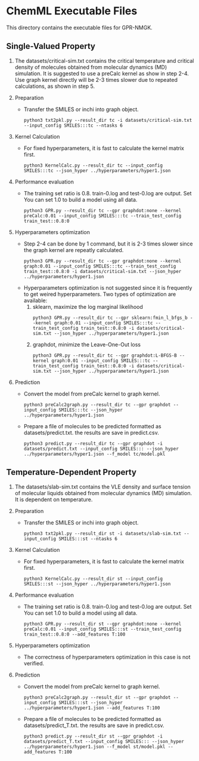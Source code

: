# ChemML Executable Files
This directory contains the executable files for GPR-NMGK.

## Single-Valued Property
1. The datasets/critical-sim.txt contains the critical temperature and
critical density of molecules obtained from molecular dynamics (MD) simulation.
It is suggested to use a preCalc kernel as show in step 2-4. Use graph kernel
directly will be 2-3 times slower due to repeated calculations, as shown in 
step 5.

2. Preparation
    - Transfer the SMILES or inchi into graph object.
        ```
        python3 txt2pkl.py --result_dir tc -i datasets/critical-sim.txt --input_config SMILES:::tc --ntasks 6
        ```
3. Kernel Calculation
    - For fixed hyperparameters, it is fast to calculate the kernel matrix first.
        ```
        python3 KernelCalc.py --result_dir tc --input_config SMILES:::tc --json_hyper ../hyperparameters/hyper1.json
        ```
4. Performance evaluation
    - The training set ratio is 0.8. train-0.log and test-0.log are output. Set
        You can set 1.0 to build a model using all data.
        ```
        python3 GPR.py --result_dir tc --gpr graphdot:none --kernel preCalc:0.01 --input_config SMILES:::tc --train_test_config train_test::0.8:0
        ```
5. Hyperparameters optimization
    - Step 2-4 can be done by 1 command, but it is 2-3 times slower since the 
        graph kernel are repeatly calculated.
        ```
        python3 GPR.py --result_dir tc --gpr graphdot:none --kernel graph:0.01 --input_config SMILES:::tc --train_test_config train_test::0.8:0 -i datasets/critical-sim.txt --json_hyper ../hyperparameters/hyper1.json
        ```
    - Hyperparameters optimization is not suggested since it is frequently to 
        get weired hyperparameters. Two types of optimization are available:
        1. sklearn, maximize the log marginal likelihood
            ```
            python3 GPR.py --result_dir tc --gpr sklearn:fmin_l_bfgs_b --kernel graph:0.01 --input_config SMILES:::tc --train_test_config train_test::0.8:0 -i datasets/critical-sim.txt --json_hyper ../hyperparameters/hyper1.json
            ```
        2. graphdot, minimize the Leave-One-Out loss
            ```
            python3 GPR.py --result_dir tc --gpr graphdot:L-BFGS-B --kernel graph:0.01 --input_config SMILES:::tc --train_test_config train_test::0.8:0 -i datasets/critical-sim.txt --json_hyper ../hyperparameters/hyper1.json
            ```
6. Prediction
    - Convert the model from preCalc kernel to graph kernel.
        ```
        python3 preCalc2graph.py --result_dir tc --gpr graphdot --input_config SMILES:::tc --json_hyper ../hyperparameters/hyper1.json
        ```
    - Prepare a file of molecules to be predicted formatted as datasets/predict.txt.
        the results are save in predict.csv.
        ```
        python3 predict.py --result_dir tc --gpr graphdot -i datasets/predict.txt --input_config SMILES::: --json_hyper ../hyperparameters/hyper1.json --f_model tc/model.pkl
        ```

## Temperature-Dependent Property
1. The datasets/slab-sim.txt contains the VLE density and surface tension of 
molecular liquids obtained from molecular dynamics (MD) simulation. It is 
dependent on temperature.

2. Preparation
    - Transfer the SMILES or inchi into graph object.
        ```
        python3 txt2pkl.py --result_dir st -i datasets/slab-sim.txt --input_config SMILES:::st --ntasks 6
        ```
3. Kernel Calculation
    - For fixed hyperparameters, it is fast to calculate the kernel matrix first.
        ```
        python3 KernelCalc.py --result_dir st --input_config SMILES:::st --json_hyper ../hyperparameters/hyper1.json
        ```
4. Performance evaluation
    - The training set ratio is 0.8. train-0.log and test-0.log are output. Set
        You can set 1.0 to build a model using all data.
        ```
        python3 GPR.py --result_dir st --gpr graphdot:none --kernel preCalc:0.01 --input_config SMILES:::st --train_test_config train_test::0.8:0 --add_features T:100
        ```
5. Hyperparameters optimization
    - The correctness of hyperparameters optimization in this case is not verified.
6. Prediction
    - Convert the model from preCalc kernel to graph kernel.
        ```
        python3 preCalc2graph.py --result_dir st --gpr graphdot --input_config SMILES:::st --json_hyper ../hyperparameters/hyper1.json --add_features T:100
        ```
    - Prepare a file of molecules to be predicted formatted as datasets/predict_T.txt.
        the results are save in predict.csv.
        ```
        python3 predict.py --result_dir st --gpr graphdot -i datasets/predict_T.txt --input_config SMILES::: --json_hyper ../hyperparameters/hyper1.json --f_model st/model.pkl --add_features T:100
        ```
